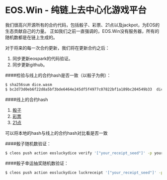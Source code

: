 # EOS.Win - 纯链上去中心化游戏平台

我们很高兴开源所有的合约代码，包括骰子、彩票、21点以及jackpot，为EOS的生态贡献自己的力量。
正如我们之前一直强调的，EOS.Win没有服务器，所有的随机数都是在链上生成的。

对于将来的每一次合约更新，我们将在更新合约之后：
1. 同步更新eospark的代码验证。
1. 同步更新github。

####检验与线上的合约hash是否一致（以骰子为例）：
```sh
$ sha256sum dice.wasm
$ bc2d73d0eb6f22d8a5bf3bde6464e245df5f4977c07822bf1a189bc204549b33  dice.wasm
```

####线上的合约hash
1. [骰子](https://eospark.com/MainNet/contract/eosluckydice)
1. [彩票](https://eospark.com/MainNet/contract/eosluckygame)
2. [21点](https://eospark.com/MainNet/contract/iamblackjack)

可以将本地的hash与线上的合约hash对比看是否一致

####骰子随机数验证：
```sh
$ cleos push action eosluckydice verify '["your_receipt_seed"]' -p youraccount
```

####骰子幸运抽奖随机数验证：
```sh
$ cleos push action eosluckydice luckreceipt '["your_receipt_seed"]' -p youraccount
```
